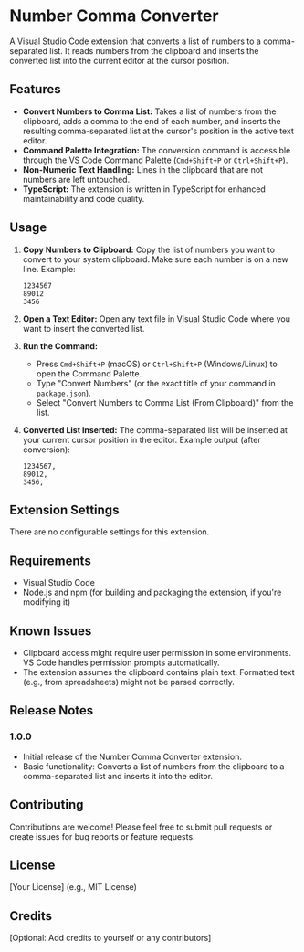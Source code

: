 # Number Comma Converter

A Visual Studio Code extension that converts a list of numbers to a comma-separated list.  It reads numbers from the clipboard and inserts the converted list into the current editor at the cursor position.

## Features

*   **Convert Numbers to Comma List:** Takes a list of numbers from the clipboard, adds a comma to the end of each number, and inserts the resulting comma-separated list at the cursor's position in the active text editor.
*   **Command Palette Integration:**  The conversion command is accessible through the VS Code Command Palette (`Cmd+Shift+P` or `Ctrl+Shift+P`).
*   **Non-Numeric Text Handling:** Lines in the clipboard that are not numbers are left untouched.
*   **TypeScript:**  The extension is written in TypeScript for enhanced maintainability and code quality.

## Usage

1.  **Copy Numbers to Clipboard:** Copy the list of numbers you want to convert to your system clipboard.  Make sure each number is on a new line. Example:

    ```
    1234567
    89012
    3456
    ```

2.  **Open a Text Editor:** Open any text file in Visual Studio Code where you want to insert the converted list.

3.  **Run the Command:**
    *   Press `Cmd+Shift+P` (macOS) or `Ctrl+Shift+P` (Windows/Linux) to open the Command Palette.
    *   Type "Convert Numbers" (or the exact title of your command in `package.json`).
    *   Select "Convert Numbers to Comma List (From Clipboard)" from the list.

4.  **Converted List Inserted:** The comma-separated list will be inserted at your current cursor position in the editor.  Example output (after conversion):

    ```
    1234567,
    89012,
    3456,
    ```

## Extension Settings

There are no configurable settings for this extension.

## Requirements

*   Visual Studio Code
*   Node.js and npm (for building and packaging the extension, if you're modifying it)

## Known Issues

*   Clipboard access might require user permission in some environments. VS Code handles permission prompts automatically.
*   The extension assumes the clipboard contains plain text. Formatted text (e.g., from spreadsheets) might not be parsed correctly.

## Release Notes

### 1.0.0

*   Initial release of the Number Comma Converter extension.
*   Basic functionality: Converts a list of numbers from the clipboard to a comma-separated list and inserts it into the editor.

## Contributing

Contributions are welcome! Please feel free to submit pull requests or create issues for bug reports or feature requests.

## License

[Your License] (e.g., MIT License)

## Credits

[Optional: Add credits to yourself or any contributors]

